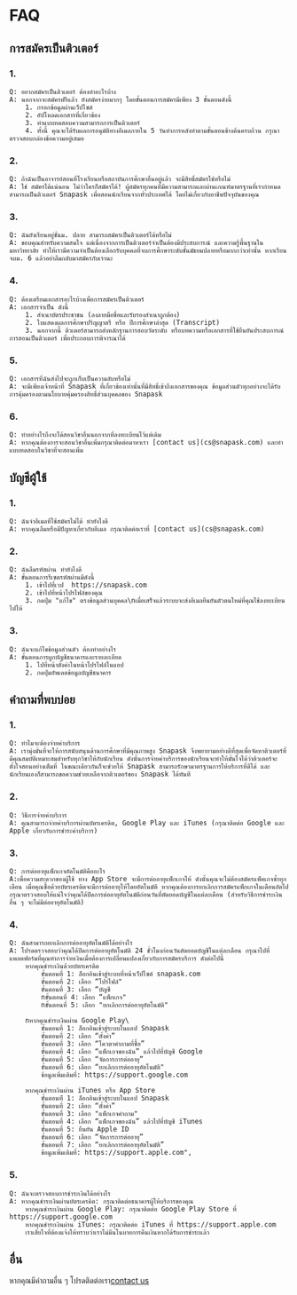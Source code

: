 # FAQ

## การสมัครเป็นติวเตอร์

### 1. 
    Q: อยากสมัครเป็นติวเตอร์ ต้องทำอะไรบ้าง
    A: นอกจากจะสมัครฟรีแล้ว ยังสมัครง่ายมากๆ โดยขั้นตอนการสมัครมีเพียง 3 ขั้นตอนดังนี้
        1. กรอกข้อมูลผ่านเว็ปไซต์
        2. อัปโหลดเอกสารที่เกี่ยวข้อง
        3. ทำแบบทดสอบความสามารถการเป็นติวเตอร์
        4. ทั้งนี้ คุณจะได้รับผลการอนุมัติทางอีเมลภายใน 5 วันทำการหลังทำตามขั้นตอนข้างต้นครบถ้วน กรุณาตรวจสอบกล่องข้อความอยู่เสมอ

### 2. 
    Q: ถ้าฉันเป็นอาจารย์สอนที่โรงเรียนหรือสถาบันการศึกษาอื่นอยู่แล้ว จะมีสิทธิ์สมัครใช่หรือไม่
    A: ใช่ สมัครได้แน่นอน ไม่ว่าใครก็สมัครได้! ผู้สมัครทุกคนที่มีความสามารถและผ่านเกณฑ์มาตรฐานที่เรากำหนด สามารถเป็นติวเตอร์ Snapask เพื่อสอนนักเรียนจากทั่วประเทศได้ โดยไม่เกี่ยวกับอาชีพปัจจุบันของคุณ

### 3.
    Q: ฉันยังเรียนอยู่ชั้นม. ปลาย สามารถสมัครเป็นติวเตอร์ได้หรือไม่
    A: ขอบคุณสำหรับความสนใจ แต่เนื่องจากการเป็นติวเตอร์จำเป็นต้องมีประสบการณ์ และความรู้พื้นฐานในมหาวิทยาลัย ทำให้เรามีความจำเป็นต้องเลือกรับบุคคลที่จบการศึกษาระดับชั้นมัธยมปลายหรือมากกว่าเท่านั้น หากเรียนจบม. 6 แล้วอย่าลืมกลับมาสมัครกับเรานะ

### 4. 
    Q: ต้องเตรียมเอกสารอะไรบ้างเพื่อการสมัครเป็นติวเตอร์
    A: เอกสารจำเป็น ดังนี้
        1. สำเนาบัตรประชาชน (ลงลายมือชื่อและรับรองสำเนาถูกต้อง)
        2. ใบแสดงผลการศึกษาปริญญาตรี หรือ ปีการศึกษาล่าสุด (Transcript) 
        3. นอกจากนี้ ติวเตอร์สามารถส่งหลักฐานการสอบวัดระดับ หรือบทความหรือเอกสารที่ใช้ยืนยันประสบการณ์การสอนเป็นติวเตอร์ เพื่อประกอบการพิจารณาได้

### 5.
    Q: เอกสารที่ฉันส่งไปจะถูกเก็บเป็นความลับหรือไม่
    A: จะมีเพียงเจ้าหน้าที่ Snapask ที่เกี่ยวข้องเท่านั้นที่มีสิทธิ์เข้าถึงเอกสารของคุณ ข้อมูลส่วนตัวทุกอย่างจะได้รับการคุ้มครองตามนโยบายคุ้มครองสิทธิ์ส่วนบุคคลของ Snapask

### 6.
    Q: ทำอย่างไรถึงจะได้สอนวิชาอื่นนอกจากที่ลงทะเบียนไว้แต่เดิม
    A: หากคุณต้องการจะสอนวิชาอื่นเพิ่มกรุณาติดต่อมาหาเรา [contact us](cs@snapask.com) และทำแบบทดสอบในวิชาที่จะสอนเพิ่ม

## บัญชีผู้ใช้

### 1. 
    Q: ฉันจำอีเมลที่ใช้สมัครไม่ได้ ทำยังไงดี
    A: หากคุณลืมหรือมีปัญหาเกี่ยวกับอีเมล กรุณาติดต่อเราที่ [contact us](cs@snapask.com)
### 2. 
    Q: ฉันลืมรหัสผ่าน ทำยังไงดี
    A: ขั้นตอนการรีเซตรหัสผ่านมีดังนี้
        1. เข้าไปที่เวป  https://snapask.com
        2. เข้าไปที่หน้าโปรไฟล์ของคุณ
        3. กดปุ่ม "แก้ไข" ตรงข้อมูลส่วนบุคคล\nเมื่อเสร็จแล้วระบบจะส่งอีเมลยืนยันตัวตนใหม่ที่คุณใช้ลงทะเบียนไปให้

### 3. 
    Q: ฉันจะแก้ไขข้อมูลส่วนตัว ต้องทำอย่างไร
    A: ขั้นตอนการผูกบัญชีธนาคารและรายละเอียด
        1. ไปที่หน้าตั้งค่าในหน้าโปรไฟล์ในแอป
        2. กดปุ่มอัพเดตข้อมูลบัญชีธนาคาร

## คำถามที่พบบ่อย

### 1. 
    Q: ทำไมจะต้องจ่ายค่าบริการ
    A: เรามุ่งมั่นที่จะให้การสนับสนุนด้านการศึกษาที่มีคุณภาพสูง Snapask จึงพยายามอย่างดีที่สุดเพื่อจัดหาติวเตอร์ที่มีคุณสมบัติเหมาะสมสำหรับทุกวิชาให้กับนักเรียน ดังนั้นการจ่ายค่าบริการของนักเรียนจะทำให้มั่นใจได้ว่าติวเตอร์จะตั้งใจสอนอย่างเต็มที่ ในขณะเดียวกันก็จะช่วยให้ Snapask สามารถรักษามาตรฐานการให้บริการที่ดีได้ และนักเรียนเองก็สามารถขอความช่วยเหลือจากติวเตอร์ของ Snapask ได้ทันที

### 2. 
    Q: วิธีการจ่ายค่าบริการ
    A: คุณสามารถจ่ายค่าบริการผ่านบัตรเครดิต, Google Play และ iTunes (กรุณาติดต่อ Google และ Apple เกี่ยวกับการชำระค่าบริการ)
### 3. 
    Q: การต่ออายุแพ็กเกจอัตโนมัติคืออะไร
    A:เพื่อความสะดวกของผู้ใช้ ทาง App Store จะมีการต่ออายุแพ็กเกจให้ ดังนั้นคุณจะไม่ต้องสมัครแพ็คเกจซ้ำทุกเดือน เมื่อคุณซื้อด้วยบัตรเครดิตจะมีการต่ออายุให้โดยอัตโนมัติ หากคุณต้องการยกเลิกการสมัครแพ็กเกจในเดือนถัดไป กรุณาตรวจสอบให้แน่ใจว่าคุณได้ปิดการต่ออายุอัตโนมัติก่อนวันที่ตัดยอดบัญชีในแต่ละเดือน (สำหรับวิธีการชำระเงินอื่น ๆ จะไม่มีต่ออายุอัตโนมัติ)
### 4. 
    Q: ฉันสามารถยกเลิกการต่ออายุอัตโนมัติได้อย่างไร
    A: โปรดตรวจสอบว่าคุณได้ปิดการต่ออายุอัตโนมัติ 24 ชั่วโมงก่อนวันตัดยอดบัญชีในแต่ละเดือน กรุณาไปที่แพลตฟอร์มที่คุณทำการจ่ายเงินเมื่อต้องการเปลี่ยนแปลงเกี่ยวกับการสมัครบริการ ดังต่อไปนี้
        หากคุณชำระเงินด้วยบัตรเครดิต
            ขั้นตอนที่ 1: ล็อกอินเข้าสู่ระบบที่หน้าเว็ปไซต์ snapask.com
            ขั้นตอนที่ 2: เลือก “โปรไฟล์"
            ขั้นตอนที่ 3: เลือก “บัญชี
            nขั้นตอนที่ 4: เลือก “แพ็กเกจ"
            nขั้นตอนที่ 5: เลือก "ยกเลิกการต่ออายุอัตโนมัติ"
            
        nหากคุณชำระเงินผ่าน Google Play\
            ขั้นตอนที่ 1: ล็อกอินเข้าสู่ระบบในแอป Snapask
            ขั้นตอนที่ 2: เลือก “ตั้งค่า”
            ขั้นตอนที่ 3: เลือก “โควตาคำถามที่ซื้อ”
            ขั้นตอนที่ 4: เลือก “แพ็กเกจของฉัน” แล้วไปที่บัญชี Google
            ขั้นตอนที่ 5: เลือก “จัดการการต่ออายุ”
            ขั้นตอนที่ 6: เลือก “ยกเลิกการต่ออายุอัตโนมัติ"
            ข้อมูลเพิ่มเติมที่: https://support.google.com
            
        หากคุณชำระเงินผ่าน iTunes หรือ App Store
            ขั้นตอนท่ี 1: ล็อกอินเข้าสู่ระบบในแอป Snapask
            ขั้นตอนที่ 2: เลือก “ตั้งค่า”
            ขั้นตอนที่ 3: เลือก "แพ็กเกจคำถาม"
            ขั้นตอนที่ 4: เลือก “แพ็กเกจของฉัน” แล้วไปที่บัญชี iTunes
            ขั้นตอนที่ 5: ยืนยัน Apple ID
            ขั้นตอนที่ 6: เลือก “จัดการการต่ออายุ”
            ขั้นตอนที่ 7: เลือก “ยกเลิกการต่ออายุอัตโนมัติ”
            ข้อมูลเพิ่มเติมที่: https://support.apple.com",

### 5. 
    Q: ฉันจะตรวจสอบการชำระเงินได้อย่างไร
    A: หากคุณชำระเงินผ่านบัตรเครดิต: กรุณาติดต่อธนาคารผู้ให้บริการของคุณ
        หากคุณชำระเงินผ่าน Google Play: กรุณาติดต่อ Google Play Store ที่ https://support.google.com
        หากคุณชำระเงินผ่าน iTunes: กรุณาติดต่อ iTunes ที่ https://support.apple.com
        เราเสียใจที่ต้องแจ้งให้ทราบว่าเราไม่มีนโนบายการคืนเงินหากได้รับการชำระแล้ว

## อื่น
หากคุณมีคําถามอื่น ๆ โปรดติดต่อเรา[contact us](cs@snapask.com)